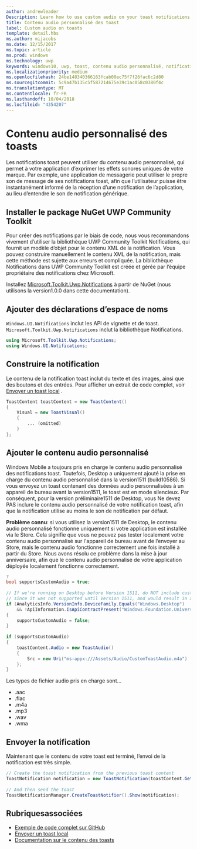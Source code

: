 ```yaml
---
author: andrewleader
Description: Learn how to use custom audio on your toast notifications.
title: Contenu audio personnalisé des toast
label: Custom audio on toasts
template: detail.hbs
ms.author: mijacobs
ms.date: 12/15/2017
ms.topic: article
ms.prod: windows
ms.technology: uwp
keywords: windows10, uwp, toast, contenu audio personnalisé, notification, audio, son
ms.localizationpriority: medium
ms.openlocfilehash: 24be148340366163fcab00ec75f7f26fac6c2d80
ms.sourcegitcommit: 5c9a47b135c5f587214675e39c1ac058c0380f4c
ms.translationtype: MT
ms.contentlocale: fr-FR
ms.lasthandoff: 10/04/2018
ms.locfileid: "4354207"
---
```

# <a name="custom-audio-on-toasts"></a>Contenu audio personnalisé des toasts

Les notifications toast peuvent utiliser du contenu audio personnalisé, qui permet à votre application d’exprimer les effets sonores uniques de votre marque. Par exemple, une application de messagerie peut utiliser le propre son de message de ses notifications toast, afin que l’utilisateur puisse être instantanément informé de la réception d’une notification de l’application, au lieu d’entendre le son de notification générique.

## <a name="install-uwp-community-toolkit-nuget-package"></a>Installer le package NuGet UWP Community Toolkit

Pour créer des notifications par le biais de code, nous vous recommandons vivement d’utiliser la bibliothèque UWP Community Toolkit Notifications, qui fournit un modèle d’objet pour le contenu XML de la notification. Vous pouvez construire manuellement le contenu XML de la notification, mais cette méthode est sujette aux erreurs et compliquée. La bibliothèque Notifications dans UWP Community Toolkit est créée et gérée par l’équipe propriétaire des notifications chez Microsoft.

Installez [Microsoft.Toolkit.Uwp.Notifications](https://www.nuget.org/packages/Microsoft.Toolkit.Uwp.Notifications/) à partir de NuGet (nous utilisons la version1.0.0 dans cette documentation).


## <a name="add-namespace-declarations"></a>Ajouter des déclarations d’espace de noms

`Windows.UI.Notifications` inclut les API de vignette et de toast. `Microsoft.Toolkit.Uwp.Notifications` inclut la bibliothèque Notifications.

```csharp
using Microsoft.Toolkit.Uwp.Notifications;
using Windows.UI.Notifications;
```


## <a name="construct-the-notification"></a>Construire la notification

Le contenu de la notification toast inclut du texte et des images, ainsi que des boutons et des entrées. Pour afficher un extrait de code complet, voir [Envoyer un toast local](send-local-toast.md) .

```csharp
ToastContent toastContent = new ToastContent()
{
    Visual = new ToastVisual()
    {
        ... (omitted)
    }
};
```


## <a name="add-the-custom-audio"></a>Ajouter le contenu audio personnalisé

Windows Mobile a toujours pris en charge le contenu audio personnalisé des notifications toast. Toutefois, Desktop a uniquement ajouté la prise en charge du contenu audio personnalisé dans la version1511 (build10586). Si vous envoyez un toast contenant des données audio personnalisées à un appareil de bureau avant la version1511, le toast est en mode silencieux. Par conséquent, pour la version préliminaire1511 de Desktop, vous Ne devez PAS inclure le contenu audio personnalisé de votre notification toast, afin que la notification utilise au moins le son de notification par défaut.

**Problème connu**: si vous utilisez la version1511 de Desktop, le contenu audio personnalisé fonctionne uniquement si votre application est installée via le Store. Cela signifie que vous ne pouvez pas tester localement votre contenu audio personnalisé sur l'appareil de bureau avant de l’envoyer au Store, mais le contenu audio fonctionne correctement une fois installé à partir du Store. Nous avons résolu ce problème dans la mise à jour anniversaire, afin que le contenu audio personnalisé de votre application déployée localement fonctionne correctement.

```csharp
?
bool supportsCustomAudio = true;
 
// If we're running on Desktop before Version 1511, do NOT include custom audio
// since it was not supported until Version 1511, and would result in a silent toast.
if (AnalyticsInfo.VersionInfo.DeviceFamily.Equals("Windows.Desktop")
    && !ApiInformation.IsApiContractPresent("Windows.Foundation.UniversalApiContract", 2))
{
    supportsCustomAudio = false;
}
 
if (supportsCustomAudio)
{
    toastContent.Audio = new ToastAudio()
    {
        Src = new Uri("ms-appx:///Assets/Audio/CustomToastAudio.m4a")
    };
}
```

Les types de fichier audio pris en charge sont...

- .aac
- .flac
- .m4a
- .mp3
- .wav
- .wma


## <a name="send-the-notification"></a>Envoyer la notification

Maintenant que le contenu de votre toast est terminé, l’envoi de la notification est très simple.

```csharp
// Create the toast notification from the previous toast content
ToastNotification notification = new ToastNotification(toastContent.GetXml());
             
// And then send the toast
ToastNotificationManager.CreateToastNotifier().Show(notification);
```


## <a name="related-topics"></a>Rubriquesassociées

- [Exemple de code complet sur GitHub](https://github.com/WindowsNotifications/quickstart-toast-with-custom-audio)
- [Envoyer un toast local](send-local-toast.md)
- [Documentation sur le contenu des toasts](adaptive-interactive-toasts.md)
